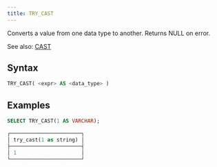 ```yaml
---
title: TRY_CAST
---
```


Converts a value from one data type to another. Returns NULL on error.

See also: [CAST](cast.md)

## Syntax

```sql
TRY_CAST( <expr> AS <data_type> )
```

## Examples

```sql
SELECT TRY_CAST(1 AS VARCHAR);

┌───────────────────────┐
│ try_cast(1 as string) │
├───────────────────────┤
│ 1                     │
└───────────────────────┘
```